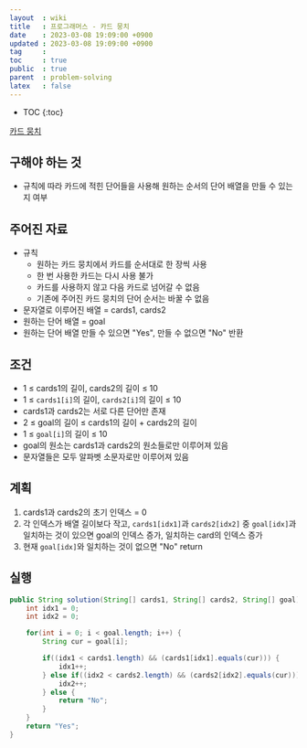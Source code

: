 ```yaml
---
layout  : wiki
title   : 프로그래머스 - 카드 뭉치
date    : 2023-03-08 19:09:00 +0900
updated : 2023-03-08 19:09:00 +0900
tag     : 
toc     : true
public  : true
parent  : problem-solving
latex   : false
---
```


* TOC
{:toc}

[카드 뭉치](https://school.programmers.co.kr/learn/courses/30/lessons/159994)

## 구해야 하는 것
- 규칙에 따라 카드에 적힌 단어들을 사용해 원하는 순서의 단어 배열을 만들 수 있는지 여부

## 주어진 자료
- 규칙
  - 원하는 카드 뭉치에서 카드를 순서대로 한 장씩 사용
  - 한 번 사용한 카드는 다시 사용 불가
  - 카드를 사용하지 않고 다음 카드로 넘어갈 수 없음
  - 기존에 주어진 카드 뭉치의 단어 순서는 바꿀 수 없음
- 문자열로 이루어진 배열 = cards1, cards2
- 원하는 단어 배열 = goal
- 원하는 단어 배열 만들 수 있으면 "Yes", 만들 수 없으면 "No" 반환

## 조건
- 1 ≤ cards1의 길이, cards2의 길이 ≤ 10
- 1 ≤ `cards1[i]`의 길이, `cards2[i]`의 길이 ≤ 10
- cards1과 cards2는 서로 다른 단어만 존재
- 2 ≤ goal의 길이 ≤ cards1의 길이 + cards2의 길이
- 1 ≤ `goal[i]`의 길이 ≤ 10
- goal의 원소는 cards1과 cards2의 원소들로만 이루어져 있음
- 문자열들은 모두 알파벳 소문자로만 이루어져 있음

## 계획
1. cards1과 cards2의 초기 인덱스 = 0
2. 각 인덱스가 배열 길이보다 작고, `cards1[idx1]`과 `cards2[idx2]` 중 `goal[idx]`과 일치하는 것이 있으면 goal의 인덱스 증가, 일치하는 card의 인덱스 증가
3. 현재 `goal[idx]`와 일치하는 것이 없으면 "No" return

## 실행
```java
public String solution(String[] cards1, String[] cards2, String[] goal) {
    int idx1 = 0;
    int idx2 = 0;

    for(int i = 0; i < goal.length; i++) {
        String cur = goal[i];

        if((idx1 < cards1.length) && (cards1[idx1].equals(cur))) {
            idx1++;
        } else if((idx2 < cards2.length) && (cards2[idx2].equals(cur))) {
            idx2++;
        } else {
            return "No";
        }
    }
    return "Yes";
}
```
